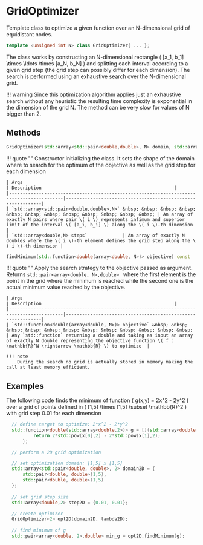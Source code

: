 # GridOptimizer

Template class to optimize a given function over an N-dimensional grid of equidistant nodes. 

``` c++
template <unsigned int N> class GridOptimizer{ ... };

```

The class works by constructing an N-dimensional rectangle \( [a_1, b_1] \times \ldots \times [a_N, b_N] \) and splitting each interval according to a given grid step (the grid step can possibly differ for each dimension). The search is performed using an exhaustive search over the N-dimensional grid. 

!!! warning
	Since this optimization algorithm applies just an exhaustive search without any heuristic the resulting time complexity is exponential in the dimension of the grid N. The method can be very slow for values of N bigger than 2.

## Methods
``` c++
GridOptimizer(std::array<std::pair<double,double>, N> domain, std::array<double, N> steps)

```

!!! quote ""
	Constructor initializing the class. It sets the shape of the domain where to search for the optimum of the objective as well as the grid step for each dimension

    | Args                                                                                          | Description                                                 |
    |------------------------------------------------------------------------------------------|-------------------------------------------------------------|
    | `std::array<std::pair<double,double>,N>` &nbsp; &nbsp; &nbsp; &nbsp; &nbsp; &nbsp; &nbsp; &nbsp; &nbsp; &nbsp; &nbsp; &nbsp; | An array of exactly N pairs where pair \( i \) represents infimum and superior limit of the interval \( [a_i, b_i] \) along the \( i \)-th dimension                                                 |
    | `std::array<double,N> steps`             | An array of exactly N doubles where the \( i \)-th element defines the grid step along the \( i \)-th dimension |

``` c++
findMinimum(std::function<double(array<double, N>)> objective) const

```

!!! quote ""
	Apply the search strategy to the objective passed as argument. Returns `std::pair<array<double, N>,double> ` where the first element is the point in the grid where the minimum is reached while the second one is the actual minimum value reached by the objective.

    | Args                                                                                          | Description                                                 |
    |------------------------------------------------------------------------------------------|-------------------------------------------------------------|
    | `std::function<double(array<double, N>)> objective` &nbsp; &nbsp; &nbsp; &nbsp; &nbsp; &nbsp; &nbsp; &nbsp; &nbsp; &nbsp; &nbsp; &nbsp; | Any `std::function` returning a double and taking as input an array of exactly N double representing the objective function \( f : \mathbb{R}^N \rightarrow \mathbb{R} \) to optimize  |

	!!! note
		During the search no grid is actually stored in memory making the call at least memory efficient.
	
## Examples

The following code finds the minimum of function \( g(x,y) = 2x^2 - 2y^2 \) over a grid of points defined in \( [1,5] \times [1,5] \subset \mathbb{R}^2 \) with grid step 0.01 for each dimension

``` c++ linenums="1"
  // define target to optimize: 2*x^2 - 2*y^2
  std::function<double(std::array<double,2>)> g = [](std::array<double,2> x) -> double { 
          return 2*std::pow(x[0],2) - 2*std::pow(x[1],2); 
	  };

  // perform a 2D grid optimization

  // set optimization domain: [1,5] x [1,5]
  std::array<std::pair<double, double>, 2> domain2D = {
	  std::pair<double, double>(1,5), 
	  std::pair<double, double>(1,5)
  };
  
  // set grid step size
  std::array<double,2> step2D = {0.01, 0.01};

  // create optimizer
  GridOptimizer<2> opt2D(domain2D, lambda2D);
  
  // find minimum of g
  std::pair<array<double, 2>,double> min_g = opt2D.findMinimum(g);
```
